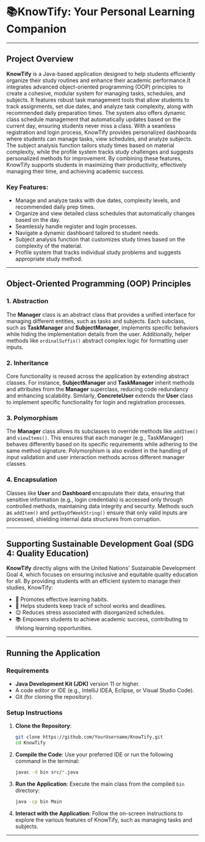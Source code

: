 # 📚KnowTify: Your Personal Learning Companion

---

## **Project Overview**
**KnowTify** is a Java-based application designed to help students efficiently organize their study routines and enhance their academic performance.It integrates advanced object-oriented programming (OOP) principles to create a cohesive, modular system for managing tasks, schedules, and subjects. It features robust task management tools that allow students to track assignments, set due dates, and analyze task complexity, along with recommended daily preparation times. The system also offers dynamic class schedule management that automatically updates based on the current day, ensuring students never miss a class. With a seamless registration and login process, KnowTify provides personalized dashboards where students can manage tasks, view schedules, and analyze subjects. The subject analysis function tailors study times based on material complexity, while the profile system tracks study challenges and suggests personalized methods for improvement. By combining these features, KnowTify supports students in maximizing their productivity, effectively managing their time, and achieving academic success.

### **Key Features**:
- Manage and analyze tasks with due dates, complexity levels, and recommended daily prep times.
- Organize and view detailed class schedules that automatically changes based on the day.
- Seamlessly handle register and login processes.
- Navigate a dynamic dashboard tailored to student needs.
- Subject analysis function that customizes study times based on the complexity of the material.
- Profile system that tracks individual study problems and suggests appropriate study method.

---

## **Object-Oriented Programming (OOP) Principles**
### **1. Abstraction**
The **Manager** class is an abstract class that provides a unified interface for managing different entities, such as tasks and subjects. Each subclass, such as **TaskManager** and **SubjectManager**, implements specific behaviors while hiding the implementation details from the user. Additionally, helper methods like `ordinalSuffix()` abstract complex logic for formatting user inputs.

### **2. Inheritance**
Core functionality is reused across the application by extending abstract classes. For instance, **SubjectManager** and **TaskManager** inherit methods and attributes from the **Manager** superclass, reducing code redundancy and enhancing scalability. Similarly, **ConcreteUser** extends the **User** class to implement specific functionality for login and registration processes.

### **3. Polymorphism**
The **Manager** class allows its subclasses to override methods like `addItem()` and `viewItems()`. This ensures that each manager (e.g., TaskManager) behaves differently based on its specific requirements while adhering to the same method signature. Polymorphism is also evident in the handling of input validation and user interaction methods across different manager classes.

### **4. Encapsulation**
Classes like **User** and **Dashboard** encapsulate their data, ensuring that sensitive information (e.g., login credentials) is accessed only through controlled methods, maintaining data integrity and security. Methods such as `addItem()` and `getDayOfWeekString()` ensure that only valid inputs are processed, shielding internal data structures from corruption.

---

## **Supporting Sustainable Development Goal (SDG 4: Quality Education)**
**KnowTify** directly aligns with the United Nations' Sustainable Development Goal 4, which focuses on ensuring inclusive and equitable quality education for all. By providing students with an efficient system to manage their studies, KnowTify:
- 🌱 Promotes effective learning habits.
- 📝 Helps students keep track of school works and deadlines.
- 😌 Reduces stress associated with disorganized schedules.
- 📚 Empowers students to achieve academic success, contributing to lifelong learning opportunities.

---

## **Running the Application**
### **Requirements**
- **Java Development Kit (JDK)** version 11 or higher.
- A code editor or IDE (e.g., IntelliJ IDEA, Eclipse, or Visual Studio Code).
- Git (for cloning the repository).

### **Setup Instructions**
1. **Clone the Repository**:
   ```bash
   git clone https://github.com/YourUsername/KnowTify.git
   cd KnowTify
   ```

2. **Compile the Code**:
   Use your preferred IDE or run the following command in the terminal:
   ```bash
   javac -d bin src/*.java
   ```

3. **Run the Application**:
   Execute the main class from the compiled `bin` directory:
   ```bash
   java -cp bin Main
   ```

4. **Interact with the Application**:
   Follow the on-screen instructions to explore the various features of KnowTify, such as managing tasks and subjects.

---


